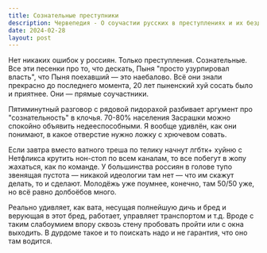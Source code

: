 ```yaml
---
title: Сознательные преступники
description: Червепедия - О соучастии русских в преступлениях и их бездумной покорности.
date: 2024-02-28
layout: post
---
```


<p>Нет никаких ошибок у россиян. Только преступления. Сознательные. Все эти песенки про то, что дескать, Пыня "просто узурпировал власть", что Пыня поехавший — это наебалово. Всё они знали прекрасно до последнего момента, 20 лет пыненский хуй сосать было и приятнее. Они — прямые соучастники.</p>

<p>Пятиминутный разговор с рядовой пидорахой разбивает аргумент про "сознательность" в клочья. 70-80% населения Засрашки можно спокойно объявить недееспособными. Я вообще удивлён, как они понимают, в какое отверстие нужно ложку с хрючевом совать.</p>

<p>Если завтра вместо ватного треша по телику начнут лгбтк+ хуйню с Нетфликса крутить нон-стоп по всем каналам, то все побегут в жопу жахаться, как по команде. У большинства россиян в голове тупо звенящая пустота — никакой идеологии там нет — что им скажут делать, то и сделают. Молодёжь уже поумнее, конечно, там 50/50 уже, но всё равно долбоёбов много.</p>

<p>Реально удивляет, как вата, несущая полнейшую дичь и бред и верующая в этот бред, работает, управляет транспортом и т.д. Вроде с таким слабоумием впору сквозь стену пробовать пройти или с окна выходить. В дурдоме такое и то поискать надо и не гарантия, что оно там водится.</p>